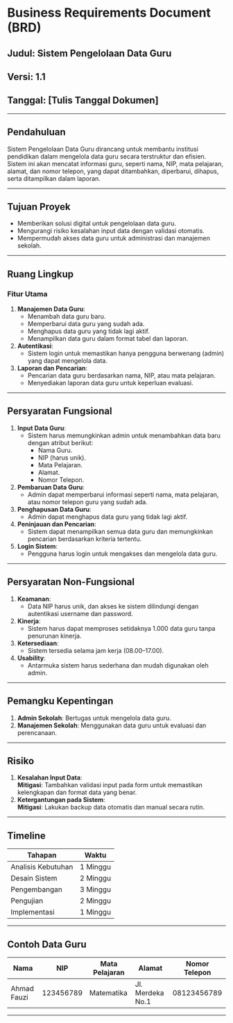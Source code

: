# **Business Requirements Document (BRD)**  
## **Judul**: Sistem Pengelolaan Data Guru  
## **Versi**: 1.1  
## **Tanggal**: [Tulis Tanggal Dokumen]  

---

## **Pendahuluan**  
Sistem Pengelolaan Data Guru dirancang untuk membantu institusi pendidikan dalam mengelola data guru secara terstruktur dan efisien. Sistem ini akan mencatat informasi guru, seperti nama, NIP, mata pelajaran, alamat, dan nomor telepon, yang dapat ditambahkan, diperbarui, dihapus, serta ditampilkan dalam laporan.

---

## **Tujuan Proyek**  
- Memberikan solusi digital untuk pengelolaan data guru.  
- Mengurangi risiko kesalahan input data dengan validasi otomatis.  
- Mempermudah akses data guru untuk administrasi dan manajemen sekolah.  

---

## **Ruang Lingkup**  
### **Fitur Utama**  
1. **Manajemen Data Guru**:  
   - Menambah data guru baru.  
   - Memperbarui data guru yang sudah ada.  
   - Menghapus data guru yang tidak lagi aktif.  
   - Menampilkan data guru dalam format tabel dan laporan.  
2. **Autentikasi**:  
   - Sistem login untuk memastikan hanya pengguna berwenang (admin) yang dapat mengelola data.  
3. **Laporan dan Pencarian**:  
   - Pencarian data guru berdasarkan nama, NIP, atau mata pelajaran.  
   - Menyediakan laporan data guru untuk keperluan evaluasi.  

---

## **Persyaratan Fungsional**  
1. **Input Data Guru**:  
   - Sistem harus memungkinkan admin untuk menambahkan data baru dengan atribut berikut:  
     - Nama Guru.  
     - NIP (harus unik).  
     - Mata Pelajaran.  
     - Alamat.  
     - Nomor Telepon.  
2. **Pembaruan Data Guru**:  
   - Admin dapat memperbarui informasi seperti nama, mata pelajaran, atau nomor telepon guru yang sudah ada.  
3. **Penghapusan Data Guru**:  
   - Admin dapat menghapus data guru yang tidak lagi aktif.  
4. **Peninjauan dan Pencarian**:  
   - Sistem dapat menampilkan semua data guru dan memungkinkan pencarian berdasarkan kriteria tertentu.  
5. **Login Sistem**:  
   - Pengguna harus login untuk mengakses dan mengelola data guru.  

---

## **Persyaratan Non-Fungsional**  
1. **Keamanan**:  
   - Data NIP harus unik, dan akses ke sistem dilindungi dengan autentikasi username dan password.  
2. **Kinerja**:  
   - Sistem harus dapat memproses setidaknya 1.000 data guru tanpa penurunan kinerja.  
3. **Ketersediaan**:  
   - Sistem tersedia selama jam kerja (08.00–17.00).  
4. **Usability**:  
   - Antarmuka sistem harus sederhana dan mudah digunakan oleh admin.  

---

## **Pemangku Kepentingan**  
1. **Admin Sekolah**: Bertugas untuk mengelola data guru.  
2. **Manajemen Sekolah**: Menggunakan data guru untuk evaluasi dan perencanaan.  

---

## **Risiko**  
1. **Kesalahan Input Data**:  
   **Mitigasi**: Tambahkan validasi input pada form untuk memastikan kelengkapan dan format data yang benar.  
2. **Ketergantungan pada Sistem**:  
   **Mitigasi**: Lakukan backup data otomatis dan manual secara rutin.  

---

## **Timeline**  
| Tahapan                | Waktu           |  
|------------------------|-----------------|  
| Analisis Kebutuhan     | 1 Minggu        |  
| Desain Sistem          | 2 Minggu        |  
| Pengembangan           | 3 Minggu        |  
| Pengujian              | 2 Minggu        |  
| Implementasi           | 1 Minggu        |  

---

## **Contoh Data Guru**  
| Nama         | NIP        | Mata Pelajaran     | Alamat              | Nomor Telepon  |  
|--------------|------------|--------------------|---------------------|----------------|  
| Ahmad Fauzi  | 123456789  | Matematika         | Jl. Merdeka No.1    | 08123456789    |  

---
